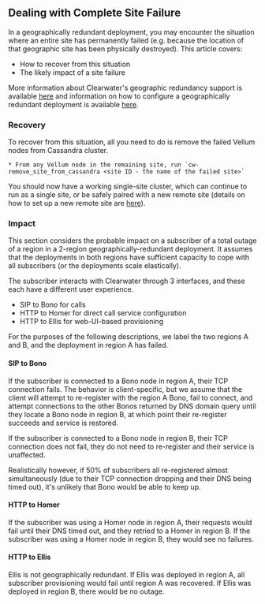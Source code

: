 ## Dealing with Complete Site Failure

In a geographically redundant deployment, you may encounter the situation where an entire site has permanently failed (e.g. because the location of that geographic site has been physically destroyed). This article covers:

* How to recover from this situation
* The likely impact of a site failure

More information about Clearwater's geographic redundancy support is available [here](http://clearwater.readthedocs.io/en/latest/Geographic_redundancy.html) and information on how to configure a geographically redundant deployment is available [here](http://clearwater.readthedocs.io/en/latest/Configuring_GR_deployments.html).

### Recovery

To recover from this situation, all you need to do is remove the failed Vellum nodes from Cassandra cluster.

    * From any Vellum node in the remaining site, run `cw-remove_site_from_cassandra <site ID - the name of the failed site>`

You should now have a working single-site cluster, which can continue to run as a single site, or be safely paired with a new remote site (details on how to set up a new remote site are [here](http://clearwater.readthedocs.io/en/latest/Configuring_GR_deployments.html#removing-a-site-from-a-gr-deployment)).

### Impact

This section considers the probable impact on a subscriber of a total outage of a region in a 2-region geographically-redundant deployment. It assumes that the deployments in both regions have sufficient capacity to cope with all subscribers (or the deployments scale elastically).

The subscriber interacts with Clearwater through 3 interfaces, and these each have a different user experience.

* SIP to Bono for calls
* HTTP to Homer for direct call service configuration
* HTTP to Ellis for web-UI-based provisioning

For the purposes of the following descriptions, we label the two regions A and B, and the deployment in region A has failed.

#### SIP to Bono

If the subscriber is connected to a Bono node in region A, their TCP connection fails. The behavior is client-specific, but we assume that the client will attempt to re-register with the region A Bono, fail to connect, and attempt connections to the other Bonos returned by DNS domain query until they locate a Bono node in region B, at which point their re-register succeeds and service is restored.

If the subscriber is connected to a Bono node in region B, their TCP connection does not fail, they do not need to re-register and their service is unaffected.

Realistically however, if 50% of subscribers all re-registered almost simultaneously (due to their TCP connection dropping and their DNS being timed out), it's unlikely that Bono would be able to keep up.

#### HTTP to Homer

If the subscriber was using a Homer node in region A, their requests would fail until their DNS timed out, and they retried to a Homer in region B. If the subscriber was using a Homer node in region B, they would see no failures.

#### HTTP to Ellis

Ellis is not geographically redundant. If Ellis was deployed in region A, all subscriber provisioning would fail until region A was recovered. If Ellis was deployed in region B, there would be no outage.
